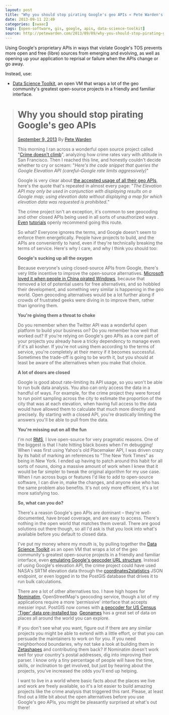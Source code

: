 ```yaml
---
layout: post
title: "Why you should stop pirating Google's geo APIs « Pete Warden's blog"
date: 2013-09-11 22:49
categories: [swaac]
tags: [open-software, gis, google, apis, data-science-toolkit]
source: http://petewarden.com/2013/09/09/why-you-should-stop-pirating-googles-geo-apis/
---
```

Using Google's proprietary APIs in ways that violate Google's TOS
prevents more open and free (libre) sources from emerging and
evolving, as well as opening up your application to reprisal or
failure when the APIs change or go away.

Instead, use:

* [Data Science Toolkit](http://www.datasciencetoolkit.org/), an open VM that
wraps a lot of the geo community's greatest open-source projects in a
friendly and familiar interface.

> Why you should stop pirating Google's geo APIs
> ==============================================
> 
> [September 9, 2013](http://petewarden.com/2013/09/09/why-you-should-stop-pirating-googles-geo-apis/ "September 9, 2013")
> By [Pete Warden](http://petewarden.com/author/petewarden/ "View all posts by Pete Warden")
>
> This morning I ran across a wonderful open source project called 
> "[Crime  doesn't climb](https://github.com/gwintrob/crime-doesnt-climb/blob/master/README.md)",
> analyzing how crime rates vary with altitude in San Francisco. Then I
> reached this line, and honestly couldn't decide whether to cry or
> scream: "*Here's the code snippet that queries the Google Elevation API
> (careful–Google rate limits aggressively)*"
> 
> Google is very clear about 
> [the accepted usage of all their geo APIs](https://developers.google.com/maps/documentation/elevation/#Limits),
> here's the quote that's repeated in almost every page: "*The Elevation
> API may only be used in conjunction with displaying results on a Google
> map; using elevation data without displaying a map for which elevation
> data was requested is prohibited.*"
> 
> The crime project isn't an exception, it's common to see geocoding and
> other closed APIs being used in all sorts of unauthorized ways .
> [Even](http://ariya.ofilabs.com/2013/07/geolocation-and-interactive-maps.html)
> [tutorials](http://peteh.me/speeding-up-geocoding-on-rails-with-geocoder/)
> openly recommend going this route.
> 
> So what? Everyone ignores the terms, and Google doesn't seem to enforce
> them energetically. People have projects to build, and the APIs are
> conveniently to hand, even if they're technically breaking the terms of
> service. Here's why I care, and why I think you should too:
> 
> **Google's sucking up all the oxygen**
> 
> Because everyone's using closed-source APIs from Google, there's very
> little incentive to improve the open-source alternatives. 
> [Microsoft loved it when people in China pirated Windows](http://labnol.blogspot.com/2007/07/we-love-microsoft-software-piracy-in.html),
> because that removed a lot of potential users for free alternatives, and
> so hobbled their development, and something very similar is happening in
> the geo world. Open geocoding alternatives would be a lot further along
> if crowds of frustrated geeks were diving in to improve them, rather
> than ignoring them.
> 
> **You're giving them a throat to choke**
> 
> Do you remember when the Twitter API was a wonderful open platform to
> build your business on? Do you remember how well that worked out? If
> you're relying on Google's geo APIs as a core part of your projects you
> already have a tricky dependency to manage even if it's all kosher. If
> you're not using them according to the terms of service, you're
> completely at their mercy if it becomes successful. Sometimes the
> trade-off is going to be worth it, but you should at least be aware of
> the alternatives when you make that choice.
> 
> **A lot of doors are closed**
> 
> Google is good about rate-limiting its API usage, so you won't be able
> to run bulk data analysis. You also can only access the data in a
> handful of ways. For example, for the crime project they were forced to
> run point sampling across the city to estimate the proportion of the
> city that was at each elevation, when having full access to the data
> would have allowed them to calculate that much more directly and
> precisely. By starting with a closed API, you're drastically limiting
> the answers you'll be able to pull from the data.
> 
> **You're missing out on all the fun**
> 
> I'm not [RMS](http://stallman.org/), I love open-source for very
> pragmatic reasons. One of the biggest is that I hate hitting black boxes
> when I'm debugging! When I was first using Yahoo's old Placemaker API, I
> was driven crazy by its habit of marking an references to "The New York
> Times” as being in New York. I ended up having to patch around this
> habit for all sorts of nouns, doing a massive amount of work when I knew
> that it would be far simpler to tweak the original algorithm for my use
> case. When I run across bugs or features I'd like to add to open-source
> software, I can dive in, make the changes, and anyone else who has the
> same problem also benefits. It's not only more efficient, it's a lot
> more satisfying too.
> 
> **So, what can you do?**
> 
> There's a reason Google's geo APIs are dominant – they're
> well-documented, have broad coverage, and are easy to access. There's
> nothing in the open world that matches them overall. There are good
> solutions out there though, so all I'd ask is that you look into what's
> available before you default to closed data.
> 
> I've put my money where my mouth is, by pulling together the
> [Data Science Toolkit](http://www.datasciencetoolkit.org/) as an open VM that
> wraps a lot of the geo community's greatest open-source projects in a
> friendly and familiar interface, even
> [emulating Google's geocoder URL structure](http://www.datasciencetoolkit.org/developerdocs#googlestylegeocoder).
> Instead of using Google's elevation API, the crime project could have
> used NASA's SRTM elevation data through the
> [coordinates2statistics](http://www.datasciencetoolkit.org/developerdocs#coordinates2statistics) JSON
> endpoint, or even logged in to the PostGIS database that drives it to
> run bulk calculations.
> 
> There are a lot of other alternatives too. I have high hopes for
> [Nominatim](http://wiki.openstreetmap.org/wiki/Nominatim),
> OpenStreetMap's geocoding service, though a lot of my applications
> require a more ‘permissive' interface that accepts messier input.
> PostGIS now comes with
>  [a geocoder for US Census 'Tiger' data pre-installed too](http://wiki.bitnami.com/Components/PostgreSQL/PostGIS_Quick_Start_Guide#How_can_I_install_Tiger_Geocoder.3f).
> [Geonames](http://www.geonames.org/) has a great set of data on places
> all around the world you can explore.
> 
> If you don't see what you want, figure out if there are any similar
> projects you might be able to extend with a little effort, or that you
> can persuade the maintainers to work on for you. If you need
> neighborhood boundaries, why not take a look at building them
> in [Zetashapes](http://zetashapes.com/) and contributing them back? If
> Nominatim doesn't work well for your country's postal addresses, dig
> into improving their parser. I know only a tiny percentage of people
> will have the time, skills, or inclination to get involved, but just by
> hearing about the projects, you've increased the odds you'll end up
> helping.
> 
> I want to live in a world where basic facts about the places we live and
> work are freely available, so it's a lot easier to build amazing
> projects like the crime analysis that triggered this rant. Please, at
> least find out a little bit about the open alternatives before you use
> Google's geo APIs, you might be pleasantly surprised at what's out
> there!
> 
